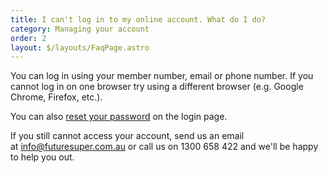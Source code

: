 ```yaml
---
title: I can't log in to my online account. What do I do?
category: Managing your account
order: 2
layout: $/layouts/FaqPage.astro
---
```

You can log in using your member number, email or phone number. If you cannot log in on one browser try using a different browser (e.g. Google Chrome, Firefox, etc.). 

You can also [reset your password](https://my.futuresuper.com.au/#/change-password) on the login page. 

If you still cannot access your account, send us an email at [info@futuresuper.com.au](mailto:info@futuresuper.com.au) or call us on 1300 658 422 and we'll be happy to help you out.
